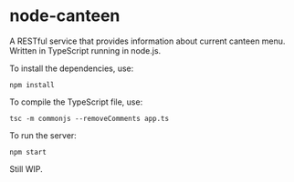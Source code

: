 # node-canteen

A RESTful service that provides information about current canteen menu. Written in TypeScript running in node.js.

To install the dependencies, use:
```
npm install
```

To compile the TypeScript file, use:
```
tsc -m commonjs --removeComments app.ts
```

To run the server:
```
npm start
```

Still WIP.
